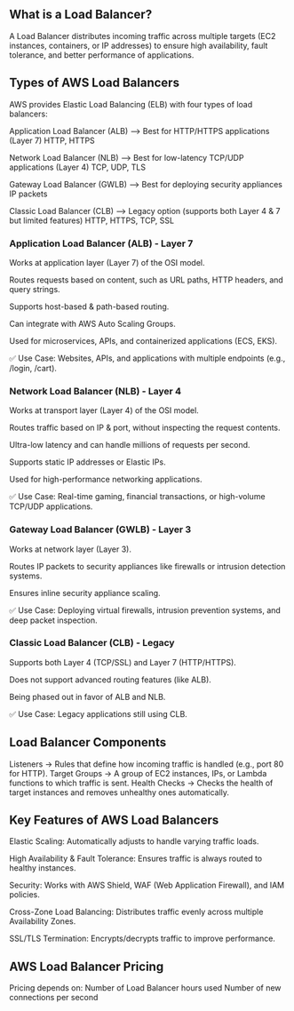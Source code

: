## What is a Load Balancer?
A Load Balancer distributes incoming traffic across multiple targets (EC2 instances, containers, or IP addresses) to ensure high availability, fault tolerance, and better performance of applications.

## Types of AWS Load Balancers
AWS provides Elastic Load Balancing (ELB) with four types of load balancers:

Application Load Balancer (ALB)	--> Best for HTTP/HTTPS applications (Layer 7)	HTTP, HTTPS

Network Load Balancer (NLB)	--> Best for low-latency TCP/UDP applications (Layer 4)	TCP, UDP, TLS

Gateway Load Balancer (GWLB) --> Best for deploying security appliances	IP packets

Classic Load Balancer (CLB)	--> Legacy option (supports both Layer 4 & 7 but limited features)	HTTP, HTTPS, TCP, SSL

### Application Load Balancer (ALB) - Layer 7
Works at application layer (Layer 7) of the OSI model.

Routes requests based on content, such as URL paths, HTTP headers, and query strings.

Supports host-based & path-based routing.

Can integrate with AWS Auto Scaling Groups.

Used for microservices, APIs, and containerized applications (ECS, EKS).

✅ Use Case: Websites, APIs, and applications with multiple endpoints (e.g., /login, /cart).

### Network Load Balancer (NLB) - Layer 4
Works at transport layer (Layer 4) of the OSI model.

Routes traffic based on IP & port, without inspecting the request contents.

Ultra-low latency and can handle millions of requests per second.

Supports static IP addresses or Elastic IPs.

Used for high-performance networking applications.

✅ Use Case: Real-time gaming, financial transactions, or high-volume TCP/UDP applications.

### Gateway Load Balancer (GWLB) - Layer 3
Works at network layer (Layer 3).

Routes IP packets to security appliances like firewalls or intrusion detection systems.

Ensures inline security appliance scaling.

✅ Use Case: Deploying virtual firewalls, intrusion prevention systems, and deep packet inspection.

### Classic Load Balancer (CLB) - Legacy
Supports both Layer 4 (TCP/SSL) and Layer 7 (HTTP/HTTPS).

Does not support advanced routing features (like ALB).

Being phased out in favor of ALB and NLB.

✅ Use Case: Legacy applications still using CLB.

## Load Balancer Components
Listeners → Rules that define how incoming traffic is handled (e.g., port 80 for HTTP).
Target Groups → A group of EC2 instances, IPs, or Lambda functions to which traffic is sent.
Health Checks → Checks the health of target instances and removes unhealthy ones automatically.

## Key Features of AWS Load Balancers
Elastic Scaling: Automatically adjusts to handle varying traffic loads.

High Availability & Fault Tolerance: Ensures traffic is always routed to healthy instances.

Security: Works with AWS Shield, WAF (Web Application Firewall), and IAM policies.

Cross-Zone Load Balancing: Distributes traffic evenly across multiple Availability Zones.

SSL/TLS Termination: Encrypts/decrypts traffic to improve performance.

## AWS Load Balancer Pricing
Pricing depends on:
Number of Load Balancer hours used
Number of new connections per second

